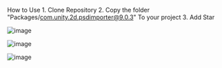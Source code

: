 How to Use
    1. Clone Repository
    2. Copy the folder "Packages/com.unity.2d.psdimporter@9.0.3" To your project
    3. Add Star

![image](https://github.com/ArcfuryHan/psd2unity/assets/29817119/70c870ab-7ee9-4a10-9b29-bac71cac3bf5)


![image](https://github.com/ArcfuryHan/psd2unity/assets/29817119/6e78b133-81b0-428c-bc8c-c68c0f4ce2ab)


![image](https://github.com/ArcfuryHan/psd2unity/assets/29817119/35148bda-c908-4c91-be8a-49aec0f9479a)
